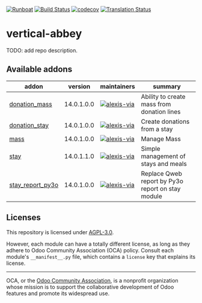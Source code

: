 
[![Runboat](https://img.shields.io/badge/runboat-Try%20me-875A7B.png)](https://runboat.odoo-community.org/builds?repo=OCA/vertical-abbey&target_branch=14.0)
[![Build Status](https://travis-ci.com/OCA/vertical-abbey.svg?branch=14.0)](https://travis-ci.com/OCA/vertical-abbey)
[![codecov](https://codecov.io/gh/OCA/vertical-abbey/branch/14.0/graph/badge.svg)](https://codecov.io/gh/OCA/vertical-abbey)
[![Translation Status](https://translation.odoo-community.org/widgets/vertical-abbey-14-0/-/svg-badge.svg)](https://translation.odoo-community.org/engage/vertical-abbey-14-0/?utm_source=widget)

<!-- /!\ do not modify above this line -->

# vertical-abbey

TODO: add repo description.

<!-- /!\ do not modify below this line -->

<!-- prettier-ignore-start -->

[//]: # (addons)

Available addons
----------------
addon | version | maintainers | summary
--- | --- | --- | ---
[donation_mass](donation_mass/) | 14.0.1.0.0 | [![alexis-via](https://github.com/alexis-via.png?size=30px)](https://github.com/alexis-via) | Ability to create mass from donation lines
[donation_stay](donation_stay/) | 14.0.1.0.0 | [![alexis-via](https://github.com/alexis-via.png?size=30px)](https://github.com/alexis-via) | Create donations from a stay
[mass](mass/) | 14.0.1.0.0 | [![alexis-via](https://github.com/alexis-via.png?size=30px)](https://github.com/alexis-via) | Manage Mass
[stay](stay/) | 14.0.1.1.0 | [![alexis-via](https://github.com/alexis-via.png?size=30px)](https://github.com/alexis-via) | Simple management of stays and meals
[stay_report_py3o](stay_report_py3o/) | 14.0.1.0.0 | [![alexis-via](https://github.com/alexis-via.png?size=30px)](https://github.com/alexis-via) | Replace Qweb report by Py3o report on stay module

[//]: # (end addons)

<!-- prettier-ignore-end -->

## Licenses

This repository is licensed under [AGPL-3.0](LICENSE).

However, each module can have a totally different license, as long as they adhere to Odoo Community Association (OCA)
policy. Consult each module's `__manifest__.py` file, which contains a `license` key
that explains its license.

----
OCA, or the [Odoo Community Association](http://odoo-community.org/), is a nonprofit
organization whose mission is to support the collaborative development of Odoo features
and promote its widespread use.
